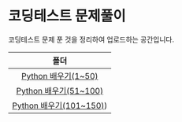 # 코딩테스트 문제풀이
코딩테스트 문제 푼 것을 정리하여 업로드하는 공간입니다.

|폴더|
|:---:|
|[Python 배우기(1~50)](https://github.com/hyanghoa/coding_test_study/tree/main/Python%20배우기(1%7E50))|
|[Python 배우기(51~100)](https://github.com/hyanghoa/coding_test_study/tree/main/Python%20배우기(51%7E100))|
|[Python 배우기(101~150)](https://github.com/hyanghoa/coding_test_study/tree/main/Python%20배우기(101%7E150)))|